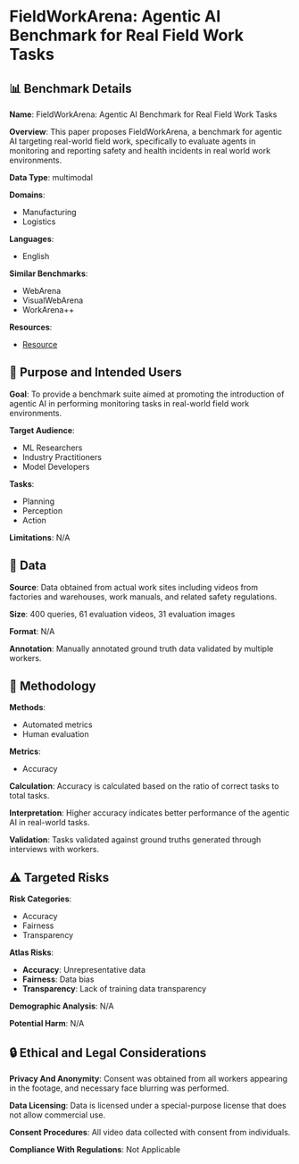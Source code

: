 # FieldWorkArena: Agentic AI Benchmark for Real Field Work Tasks

## 📊 Benchmark Details

**Name**: FieldWorkArena: Agentic AI Benchmark for Real Field Work Tasks

**Overview**: This paper proposes FieldWorkArena, a benchmark for agentic AI targeting real-world field work, specifically to evaluate agents in monitoring and reporting safety and health incidents in real world work environments.

**Data Type**: multimodal

**Domains**:
- Manufacturing
- Logistics

**Languages**:
- English

**Similar Benchmarks**:
- WebArena
- VisualWebArena
- WorkArena++

**Resources**:
- [Resource](https://en-documents.research.global.fujitsu.com/fieldworkarena/)

## 🎯 Purpose and Intended Users

**Goal**: To provide a benchmark suite aimed at promoting the introduction of agentic AI in performing monitoring tasks in real-world field work environments.

**Target Audience**:
- ML Researchers
- Industry Practitioners
- Model Developers

**Tasks**:
- Planning
- Perception
- Action

**Limitations**: N/A

## 💾 Data

**Source**: Data obtained from actual work sites including videos from factories and warehouses, work manuals, and related safety regulations.

**Size**: 400 queries, 61 evaluation videos, 31 evaluation images

**Format**: N/A

**Annotation**: Manually annotated ground truth data validated by multiple workers.

## 🔬 Methodology

**Methods**:
- Automated metrics
- Human evaluation

**Metrics**:
- Accuracy

**Calculation**: Accuracy is calculated based on the ratio of correct tasks to total tasks.

**Interpretation**: Higher accuracy indicates better performance of the agentic AI in real-world tasks.

**Validation**: Tasks validated against ground truths generated through interviews with workers.

## ⚠️ Targeted Risks

**Risk Categories**:
- Accuracy
- Fairness
- Transparency

**Atlas Risks**:
- **Accuracy**: Unrepresentative data
- **Fairness**: Data bias
- **Transparency**: Lack of training data transparency

**Demographic Analysis**: N/A

**Potential Harm**: N/A

## 🔒 Ethical and Legal Considerations

**Privacy And Anonymity**: Consent was obtained from all workers appearing in the footage, and necessary face blurring was performed.

**Data Licensing**: Data is licensed under a special-purpose license that does not allow commercial use.

**Consent Procedures**: All video data collected with consent from individuals.

**Compliance With Regulations**: Not Applicable
